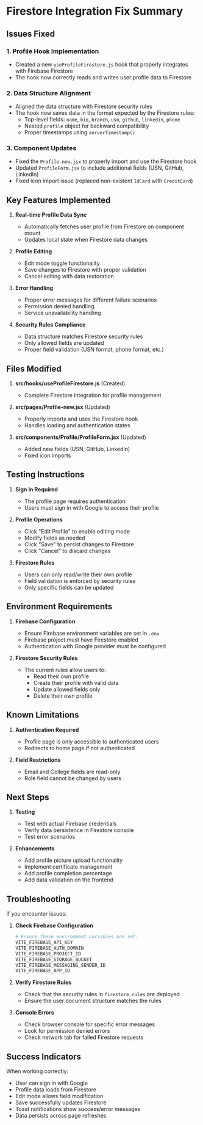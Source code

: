 # Firestore Integration Fix Summary

## Issues Fixed

### 1. **Profile Hook Implementation**
- Created a new `useProfileFirestore.js` hook that properly integrates with Firebase Firestore
- The hook now correctly reads and writes user profile data to Firestore

### 2. **Data Structure Alignment**
- Aligned the data structure with Firestore security rules
- The hook now saves data in the format expected by the Firestore rules:
  - Top-level fields: `name`, `bio`, `branch`, `usn`, `github`, `linkedin`, `phone`
  - Nested `profile` object for backward compatibility
  - Proper timestamps using `serverTimestamp()`

### 3. **Component Updates**
- Fixed the `Profile-new.jsx` to properly import and use the Firestore hook
- Updated `ProfileForm.jsx` to include additional fields (USN, GitHub, LinkedIn)
- Fixed icon import issue (replaced non-existent `IdCard` with `CreditCard`)

## Key Features Implemented

1. **Real-time Profile Data Sync**
   - Automatically fetches user profile from Firestore on component mount
   - Updates local state when Firestore data changes

2. **Profile Editing**
   - Edit mode toggle functionality
   - Save changes to Firestore with proper validation
   - Cancel editing with data restoration

3. **Error Handling**
   - Proper error messages for different failure scenarios
   - Permission denied handling
   - Service unavailability handling

4. **Security Rules Compliance**
   - Data structure matches Firestore security rules
   - Only allowed fields are updated
   - Proper field validation (USN format, phone format, etc.)

## Files Modified

1. **src/hooks/useProfileFirestore.js** (Created)
   - Complete Firestore integration for profile management

2. **src/pages/Profile-new.jsx** (Updated)
   - Properly imports and uses the Firestore hook
   - Handles loading and authentication states

3. **src/components/Profile/ProfileForm.jsx** (Updated)
   - Added new fields (USN, GitHub, LinkedIn)
   - Fixed icon imports

## Testing Instructions

1. **Sign In Required**
   - The profile page requires authentication
   - Users must sign in with Google to access their profile

2. **Profile Operations**
   - Click "Edit Profile" to enable editing mode
   - Modify fields as needed
   - Click "Save" to persist changes to Firestore
   - Click "Cancel" to discard changes

3. **Firestore Rules**
   - Users can only read/write their own profile
   - Field validation is enforced by security rules
   - Only specific fields can be updated

## Environment Requirements

1. **Firebase Configuration**
   - Ensure Firebase environment variables are set in `.env`
   - Firebase project must have Firestore enabled
   - Authentication with Google provider must be configured

2. **Firestore Security Rules**
   - The current rules allow users to:
     - Read their own profile
     - Create their profile with valid data
     - Update allowed fields only
     - Delete their own profile

## Known Limitations

1. **Authentication Required**
   - Profile page is only accessible to authenticated users
   - Redirects to home page if not authenticated

2. **Field Restrictions**
   - Email and College fields are read-only
   - Role field cannot be changed by users

## Next Steps

1. **Testing**
   - Test with actual Firebase credentials
   - Verify data persistence in Firestore console
   - Test error scenarios

2. **Enhancements**
   - Add profile picture upload functionality
   - Implement certificate management
   - Add profile completion percentage
   - Add data validation on the frontend

## Troubleshooting

If you encounter issues:

1. **Check Firebase Configuration**
   ```bash
   # Ensure these environment variables are set:
   VITE_FIREBASE_API_KEY
   VITE_FIREBASE_AUTH_DOMAIN
   VITE_FIREBASE_PROJECT_ID
   VITE_FIREBASE_STORAGE_BUCKET
   VITE_FIREBASE_MESSAGING_SENDER_ID
   VITE_FIREBASE_APP_ID
   ```

2. **Verify Firestore Rules**
   - Check that the security rules in `firestore.rules` are deployed
   - Ensure the user document structure matches the rules

3. **Console Errors**
   - Check browser console for specific error messages
   - Look for permission denied errors
   - Check network tab for failed Firestore requests

## Success Indicators

When working correctly:
- User can sign in with Google
- Profile data loads from Firestore
- Edit mode allows field modification
- Save successfully updates Firestore
- Toast notifications show success/error messages
- Data persists across page refreshes
